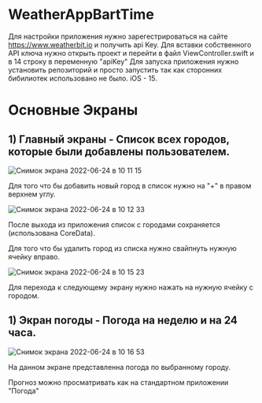 # WeatherAppBartTime

Для настройки приложения нужно зарегестрироваться на сайте https://www.weatherbit.io и получить api Key.
Для вставки собственного API ключа нужно открыть проект и перейти в файл ViewController.swift и в 14 строку в переменную "apiKey"
Для запуска приложения нужно установить репозиторий и просто запустить так как сторонних бибилиотек использовано не было. iOS - 15.

# Основные Экраны

## 1) Главный экраны - Список всех городов, которые были добавлены пользователем.

![Снимок экрана 2022-06-24 в 10 11 15](https://user-images.githubusercontent.com/44827871/175482565-5ccc6df9-4374-4db3-bf12-617fdcb7d524.png)

Для того что бы добавить новый город в список нужно на "+" в правом верхнем углу.

![Снимок экрана 2022-06-24 в 10 12 33](https://user-images.githubusercontent.com/44827871/175482767-26798f94-e0b5-4cae-9ee5-71ce53c869ed.png)

После выхода из приложения список с городами сохраняется (использована CoreData).

Для того что бы удалить город из списка нужно свайпнуть нужную ячейку вправо.

![Снимок экрана 2022-06-24 в 10 15 23](https://user-images.githubusercontent.com/44827871/175483234-1b0f7a06-a257-4e45-b35f-402d1df12068.png)

Для перехода к следующему экрану нужно нажать на нужную ячейку с городом.

## 1) Экран погоды - Погода на неделю и на 24 часа.

![Снимок экрана 2022-06-24 в 10 16 53](https://user-images.githubusercontent.com/44827871/175483438-7644201c-78dd-4ec3-bbc6-36896687acb3.png)

На данном экране представленна погода по выбранному городу.

Прогноз можно просматривать как на стандартном приложении "Погода"

